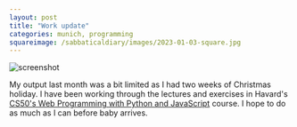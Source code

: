 ```yaml
---
layout: post
title: "Work update"
categories: munich, programming
squareimage: /sabbaticaldiary/images/2023-01-03-square.jpg
---
```

<img src="/sabbaticaldiary/images/2023-01-03.jpg" alt="screenshot" class="center">

My output last month was a bit limited as I had two weeks of Christmas holiday. I have been working through the lectures and exercises in Havard's <a href="https://cs50.harvard.edu/web/2020/">CS50's Web Programming with Python and JavaScript</a> course. I hope to do as much as I can before baby arrives.